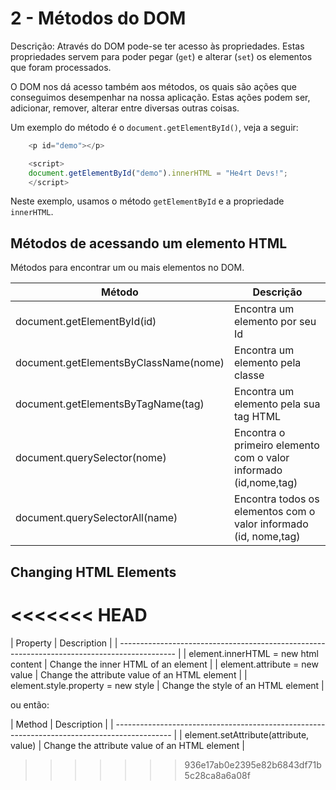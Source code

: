 # 2 - Métodos do DOM

Descrição: Através do DOM pode-se ter acesso às propriedades. Estas propriedades servem para poder pegar (`get`) e alterar (`set`) os elementos que foram processados. 

O DOM nos dá acesso também aos métodos, os quais são ações que conseguimos desempenhar na nossa aplicação. Estas ações podem ser, adicionar, remover, alterar entre diversas outras coisas.

Um exemplo do método é o  `document.getElementById()`, veja a seguir:

```javascript
    <p id="demo"></p>

    <script>
    document.getElementById("demo").innerHTML = "He4rt Devs!";
    </script>
```
Neste exemplo, usamos o método `getElementById` e a propriedade `innerHTML`.


## Métodos de acessando um elemento HTML

Métodos para encontrar um ou mais elementos no DOM.

| Método                                 |  Descrição                                                        |
| -------------------------------------- | ----------------------------------------------------------------- |
| document.getElementById(id)            |  Encontra um elemento por seu Id                                  |
| document.getElementsByClassName(nome)  |  Encontra um elemento pela classe                                 |
| document.getElementsByTagName(tag)     |  Encontra um elemento pela sua tag HTML                           |
| document.querySelector(nome)           |  Encontra o primeiro elemento com o valor informado (id,nome,tag) |
| document.querySelectorAll(name)        |  Encontra todos os elementos com o valor informado (id, nome,tag) |

## Changing HTML Elements
<<<<<<< HEAD
=======

| Property                                  |	Description                                    | 
| -------------------------------------------------------------------------------------------- |
| element.innerHTML =  new html content	    |    Change the inner HTML of an element           |
| element.attribute = new value	            |    Change the attribute value of an HTML element |
| element.style.property = new style	    |    Change the style of an HTML element           |

ou então: 

| Method	                                |   Description                                    |
| -------------------------------------------------------------------------------------------- |
| element.setAttribute(attribute, value)	|   Change the attribute value of an HTML element  |
>>>>>>> 936e17ab0e2395e82b6843df71b5c28ca8a6a08f
